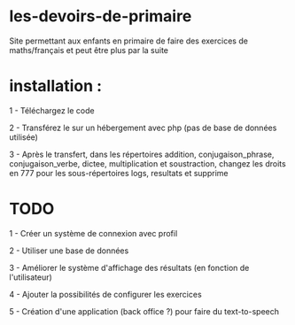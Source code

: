 # les-devoirs-de-primaire
Site permettant aux enfants en primaire de faire des exercices de maths/français et peut être plus par la suite

# installation :
1 - Téléchargez le code

2 - Transférez le sur un hébergement avec php (pas de base de données utilisée)

3 - Après le transfert, dans les répertoires addition, conjugaison_phrase, conjugaison_verbe, dictee, multiplication et soustraction, changez les droits en 777 pour les sous-répertoires logs, resultats et supprime

# TODO
1 - Créer un système de connexion avec profil

2 - Utiliser une base de données

3 - Améliorer le système d'affichage des résultats (en fonction de l'utilisateur)

4 - Ajouter la possibilités de configurer les exercices

5 - Création d'une application (back office ?) pour faire du text-to-speech
